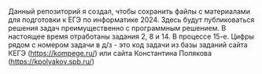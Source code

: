 Данный репозиторий я создал, чтобы сохранить файлы с материалами для подготовки к ЕГЭ по информатике 2024. 
Здесь будут публиковаться решения задач преимущественно с программным решением.
В настоящее время отработаны задания 2, 8 и 14. В процессе 15-е.
Цифры рядом с номером задачи в д/з - это код задачи из базы заданий сайта КЕГЭ (https://kompege.ru/) или сайта Константина Полякова (https://kpolyakov.spb.ru/)
